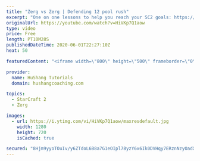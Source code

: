 ```yaml
---
title: "Zerg vs Zerg | Defending 12 pool rush"
excerpt: "One on one lessons to help you reach your SC2 goals: https://www.hushangcoaching.com ------------------------------------------------------------------------------------------------------- In this guide we take a look at how to defend one of the most infamous \"zerg rushes\" in sc2: the 12 pool. This rush"
originalUrl: https://youtube.com/watch?v=HiVKp7Q1aow
type: video
price: Free
length: PT10M28S
publishedDateTime: 2020-06-01T22:27:10Z
heat: 50

featuredContent: "<iframe width=\"800\" height=\"500\" frameborder=\"0\" src=\"https://www.youtube.com/embed/HiVKp7Q1aow\" allow=\"accelerometer; autoplay; encrypted-media; gyroscope; picture-in-picture\" allowfullscreen></iframe>"

provider:
  name: HuShang Tutorials
  domain: hushangcoaching.com

topics:
  - StarCraft 2
  - Zerg

images:
  - url: https://i.ytimg.com/vi/HiVKp7Q1aow/maxresdefault.jpg
    width: 1280
    height: 720
    isCached: true

secured: "8Hjm9yyoTOuIv/y6ZTdoL6B8a7G1eOIpl7ByzY6x6Ik0DVHqy7ERznNzyOadX7N4HZ3KRSwLgKCa3UUEELxfr1PRYbHThGNno4keYSqkr+OVd5ac3UwZSMsnI/ZGHdrzbsV13akwOgK0bPSEj6vSSjOIaazTTvGi2xEzkOUPZUVN2nv3+I5kZbTrDanrsTRbkumEjJH2jBiHf4g8l9vOyDi6I0HmGFZ9BZSVAF5yAYMlx/if2cYVrKbRpSEguhI3TiI8AOBCDB3fWEryOsRDZwvoniPo2ZU3RTiTw12XuofBeIJRO3p9X25+iH3p49N9rcVDL1tisrgibWHo4ucgHLmqyLJDVwWHllxac867SUuc5uGmHN7xUnvgBV21skkZWqdRq/6sMM/2aTro7nUEE4HokjRFAFu+6y4gjhjfwHk=;o5QlxJ8y3k7Jr5jGGc1gcg=="
---
```


